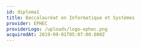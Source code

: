 ```yaml
---
id: diploma1
title: Baccalauréat en Informatique et Systèmes
provider: EPHEC
providerLogo: /uploads/logo-ephec.png
acquiredAt: 2019-09-01T05:07:00.000Z
---
```

